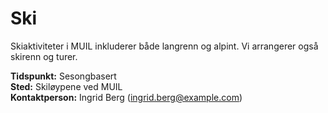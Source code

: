 # Ski

Skiaktiviteter i MUIL inkluderer både langrenn og alpint. Vi arrangerer også skirenn og turer.

**Tidspunkt:** Sesongbasert  
**Sted:** Skiløypene ved MUIL  
**Kontaktperson:** Ingrid Berg (ingrid.berg@example.com)
